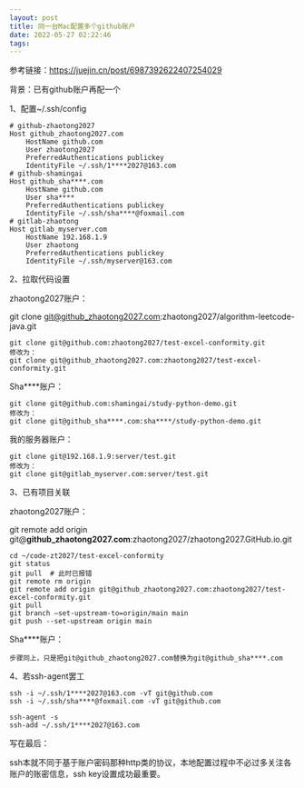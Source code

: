 ```yaml
---
layout: post
title: 同一台Mac配置多个github账户
date: 2022-05-27 02:22:46
tags:
---
```


参考链接：https://juejin.cn/post/6987392622407254029



背景：已有github账户再配一个



1、配置~/.ssh/config

```
# github-zhaotong2027
Host github_zhaotong2027.com
    HostName github.com
    User zhaotong2027
    PreferredAuthentications publickey
    IdentityFile ~/.ssh/1****2027@163.com
# github-shamingai
Host github_sha****.com
    HostName github.com
    User sha****
    PreferredAuthentications publickey
    IdentityFile ~/.ssh/sha****@foxmail.com
# gitlab-zhaotong
Host gitlab_myserver.com
    HostName 192.168.1.9
    User zhaotong
    PreferredAuthentications publickey
    IdentityFile ~/.ssh/myserver@163.com
```

2、拉取代码设置

zhaotong2027账户：

git clone git@github_zhaotong2027.com:zhaotong2027/algorithm-leetcode-java.git

```
git clone git@github.com:zhaotong2027/test-excel-conformity.git
修改为：
git clone git@github_zhaotong2027.com:zhaotong2027/test-excel-conformity.git
```

Sha****账户：

```
git clone git@github.com:shamingai/study-python-demo.git
修改为：
git clone git@github_sha****.com:sha****/study-python-demo.git
```

我的服务器账户：

```
git clone git@192.168.1.9:server/test.git
修改为：
git clone git@gitlab_myserver.com:server/test.git
```

3、已有项目关联

zhaotong2027账户：

git remote add origin git@**github_zhaotong2027.com**:zhaotong2027/zhaotong2027.GitHub.io.git

```
cd ~/code-zt2027/test-excel-conformity
git status
git pull  # 此时已报错
git remote rm origin
git remote add origin git@github_zhaotong2027.com:zhaotong2027/test-excel-conformity.git
git pull
git branch –set-upstream-to=origin/main main
git push --set-upstream origin main
```

Sha****账户：

```
步骤同上，只是把git@github_zhaotong2027.com替换为git@github_sha****.com
```

4、若ssh-agent罢工

```
ssh -i ~/.ssh/1****2027@163.com -vT git@github.com
ssh -i ~/.ssh/sha****@foxmail.com -vT git@github.com

ssh-agent -s
ssh-add ~/.ssh/1****2027@163.com
```



写在最后：

ssh本就不同于基于账户密码那种http类的协议，本地配置过程中不必过多关注各账户的账密信息，ssh key设置成功最重要。

